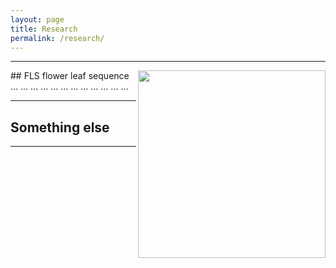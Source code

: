 ```yaml
---
layout: page
title: Research
permalink: /research/
---
```


---

<div class="tip" markdown="1">
  <img align="right" src="https://agougher.github.io/images/flsphylo.png" width="300">
  ## FLS
  flower leaf sequence ... ... ... ... ... ... ... ... ... ... ... ... 

</div> 



---

## Something else

---
